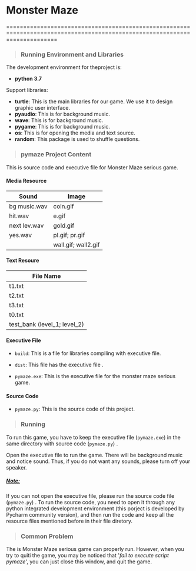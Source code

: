 # Monster 	Maze

===========================================================================================================================



> ### Running Environment and Libraries

The development environment for theproject is:

- **python 3.7**

Support libraries:

- **turtle**: This is the main libraries for our game. We use it to design graphic user interface.
- **pyaudio**: This is for background music.
- **wave**: This is for background music.
- **pygame**: This is for background music.
- **os**: This is for opening the media and text source.
- **random**: This package is used to shuffle  questions.





> ### **pymaze Project Content**

This is source code and executive file for Monster Maze serious game.

#### Media Resource

| Sound        | Image                 |
| ------------ | --------------------- |
| bg music.wav | coin.gif              |
| hit.wav      | e.gif                 |
| next lev.wav | gold.gif              |
| yes.wav      | pl.gif;   pr.gif      |
|              | wall.gif;   wall2.gif |

#### Text Resoure

| File Name                      |
| ------------------------------ |
| t1.txt                         |
| t2.txt                         |
| t3.txt                         |
| t0.txt                         |
| test_bank  (level_1;  level_2) |

#### Executive File

- `build`:  This is a file for libraries compiling with executive file.

- `dist`: This file has the executive file .

- `pymaze.exe`: This is the executive file for the monster maze serious game.

#### Source Code

- `pymaze.py`: This is the source code of this project.





> ### Running



To run this game, you have to keep the executive file (`pymaze.exe`) in the same directory with source code (`pymaze.py`) . 

Open the executive file to run the game. There will be background music and notice sound. Thus, if you do not want any sounds, please  turn off your speaker.

##### [Note:]()

If you can not open the executive file, please run the source code file (`pymaze.py`) .  To run the source code, you need to open it through any python integrated development environment (this porject is developed by Pycharm community version), and then run the code and keep all the resource files mentioned before in their file diretory.





> ### Common Problem

The is Monster Maze serious game can properly run. However, when you try to quiti the game, you may be noticed that '*fail to execute script pymaze*', you can just close this window, and quit the game.



